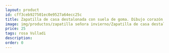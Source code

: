```yaml
---
layout: product
id: cff3ceb927501ec0e9527a64ecc25c
title: Zapatilla de casa destalonada con suela de goma. Dibujo corazón
image: img/productos/zapatilla señora invierno/Zapatilla de casa destalonada con suela de goma. Dibujo corazón=25=rosa Vulladi.webp
price: 25
tags: rosa Vulladi
description: 
order: 0
---
```

